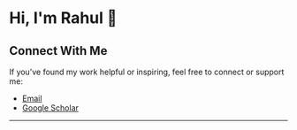 
# Hi, I'm Rahul 👋


## Connect With Me

If you’ve found my work helpful or inspiring, feel free to connect or support me:

- [Email](mailto:rahulsinghal1904@gmail.com)  
- [Google Scholar](https://scholar.google.com/citations?user=gnx320AAAAAJ)  

---
